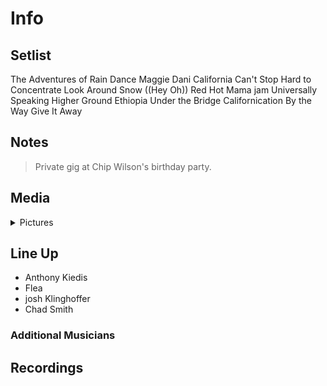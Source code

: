 # Info

## Setlist

The Adventures of Rain Dance Maggie
Dani California
Can't Stop
Hard to Concentrate
Look Around
Snow ((Hey Oh))
Red Hot Mama jam
Universally Speaking
Higher Ground
Ethiopia
Under the Bridge
Californication
By the Way
Give It Away

## Notes

> Private gig at Chip Wilson's birthday party.


## Media 

<details>
  <summary>Pictures</summary>
  <!--<img alt="Setlist" title="Setlist" src="_.jpg" height="200" />-->
</details>

## Line Up

* Anthony Kiedis
* Flea
* josh Klinghoffer
* Chad Smith

### Additional Musicians

## Recordings
